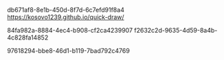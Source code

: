db671af8-8e1b-450d-8f7d-6c7efd91f8a4 https://kosovo1239.github.io/quick-draw/

84fa982a-8884-4ec4-b908-cf2ca4239907
 f2632c2d-9635-4d59-8a4b-4c828fa14852






97618294-bbe8-46d1-b119-7bad792c4769
